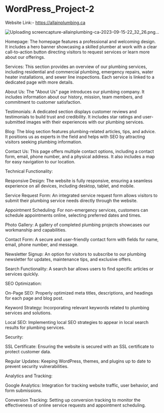 # WordPress_Project-2

Website Link:- https://allainplumbing.ca

![Uploading screencapture-allainplumbing-ca-2023-09-15-22_32_26.png…]()

Homepage: The homepage features a professional and welcoming design. It includes a hero banner showcasing a skilled plumber at work with a clear call-to-action button directing visitors to request services or learn more about our offerings.

Services: This section provides an overview of our plumbing services, including residential and commercial plumbing, emergency repairs, water heater installations, and sewer line inspections. Each service is linked to a dedicated page with more details.

About Us: The "About Us" page introduces our plumbing company. It includes information about our history, mission, team members, and commitment to customer satisfaction.

Testimonials: A dedicated section displays customer reviews and testimonials to build trust and credibility. It includes star ratings and user-submitted images with their experiences with our plumbing services.

Blog: The blog section features plumbing-related articles, tips, and advice. It positions us as experts in the field and helps with SEO by attracting visitors seeking plumbing information.

Contact Us: This page offers multiple contact options, including a contact form, email, phone number, and a physical address. It also includes a map for easy navigation to our location.

Technical Functionality:

Responsive Design: The website is fully responsive, ensuring a seamless experience on all devices, including desktop, tablet, and mobile.

Service Request Form: An integrated service request form allows visitors to submit their plumbing service needs directly through the website.

Appointment Scheduling: For non-emergency services, customers can schedule appointments online, selecting preferred dates and times.

Photo Gallery: A gallery of completed plumbing projects showcases our workmanship and capabilities.

Contact Form: A secure and user-friendly contact form with fields for name, email, phone number, and message.

Newsletter Signup: An option for visitors to subscribe to our plumbing newsletter for updates, maintenance tips, and exclusive offers.

Search Functionality: A search bar allows users to find specific articles or services quickly.

SEO Optimization:

On-Page SEO: Properly optimized meta titles, descriptions, and headings for each page and blog post.

Keyword Strategy: Incorporating relevant keywords related to plumbing services and solutions.

Local SEO: Implementing local SEO strategies to appear in local search results for plumbing services.

Security:

SSL Certificate: Ensuring the website is secured with an SSL certificate to protect customer data.

Regular Updates: Keeping WordPress, themes, and plugins up to date to prevent security vulnerabilities.

Analytics and Tracking:

Google Analytics: Integration for tracking website traffic, user behavior, and form submissions.

Conversion Tracking: Setting up conversion tracking to monitor the effectiveness of online service requests and appointment scheduling.
